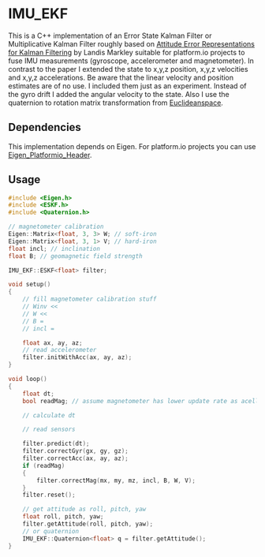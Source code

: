 # IMU_EKF

This is a C++ implementation of an Error State Kalman Filter or Multiplicative Kalman Filter roughly based on [Attitude Error Representations for Kalman Filtering](https://www.researchgate.net/publication/245432681_Attitude_Error_Representations_for_Kalman_Filtering) by Landis Markley suitable for platform.io projects to fuse IMU measurements (gyroscope, accelerometer and magnetometer). In contrast to the paper I extended the state to x,y,z position, x,y,z velocities and x,y,z accelerations. Be aware that the linear velocity and position estimates are of no use. I included them just as an experiment. Instead of the gyro drift I added the angular velocity to the state. Also I use the quaternion to rotation matrix transformation from [Euclideanspace](https://www.euclideanspace.com/maths/geometry/rotations/conversions/quaternionToMatrix/index.htm).

## Dependencies

This implementation depends on Eigen. For platform.io projects you can use [Eigen_Platformio_Header](https://github.com/hobbeshunter/Eigen_Platformio_Header).

## Usage

```C++
#include <Eigen.h>
#include <ESKF.h>
#include <Quaternion.h>

// magnetometer calibration
Eigen::Matrix<float, 3, 3> W; // soft-iron
Eigen::Matrix<float, 3, 1> V; // hard-iron
float incl; // inclination
float B; // geomagnetic field strength

IMU_EKF::ESKF<float> filter;

void setup()
{
    // fill magnetometer calibration stuff
    // Winv << 
    // W << 
    // B = 
    // incl = 

    float ax, ay, az;
    // read accelerometer
    filter.initWithAcc(ax, ay, az);
}

void loop()
{
    float dt;
    bool readMag; // assume magnetometer has lower update rate as acellerometer and gyroscope

    // calculate dt

    // read sensors

    filter.predict(dt);
    filter.correctGyr(gx, gy, gz);
    filter.correctAcc(ax, ay, az);
    if (readMag)
    {
        filter.correctMag(mx, my, mz, incl, B, W, V);
    }
    filter.reset();

    // get attitude as roll, pitch, yaw
    float roll, pitch, yaw;
    filter.getAttitude(roll, pitch, yaw);
    // or quaternion
    IMU_EKF::Quaternion<float> q = filter.getAttitude();
}
```